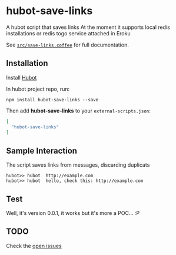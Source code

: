 # hubot-save-links

A hubot script that saves links
At the moment it supports local redis installations or redis togo service attached in Eroku

See [`src/save-links.coffee`](src/save-links.coffee) for full documentation.

## Installation

Install [Hubot](https://hubot.github.com/) 

In hubot project repo, run:

`npm install hubot-save-links --save`

Then add **hubot-save-links** to your `external-scripts.json`:

```json
[
  "hubot-save-links"
]
```

## Sample Interaction

The script saves links from messages, discarding duplicats
```
hubot>> hubot  http://example.com
hubot>> hubot  hello, check this: http://example.com
```

## Test

Well, it's version 0.0.1, it works but it's more a POC... :P

## TODO

Check the [open issues](https://github.com/cirpo/hubot-save-links/issues)
